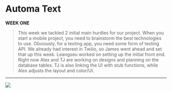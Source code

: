
Automa Text
===================


 **WEEK ONE** 
 >This week we tackled 2 initial main hurdles for our project. When you start a mobile project, you need to brainstorm the best technologies to use. Obviously, for a texting app, you need some form of texting API. We already had interest in Twilio, so James went ahead and set that up this week. Leangseu worked on setting up the initial front end. Right now Alex and TJ are working on designs and planning on the database tables. TJ is also linking the UI with stub functions, while Alex adjusts the layout and color/UI.

----------
<img src="https://i.imgur.com/JQhKjbQ.gif" />

